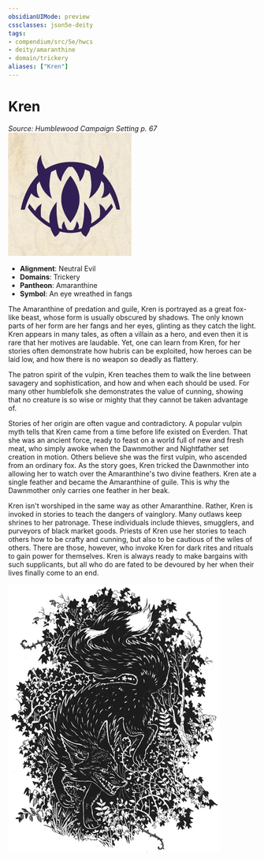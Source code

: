 ```yaml
---
obsidianUIMode: preview
cssclasses: json5e-deity
tags:
- compendium/src/5e/hwcs
- deity/amaranthine
- domain/trickery
aliases: ["Kren"]
---
```

# Kren
*Source: Humblewood Campaign Setting p. 67* 
![](https://raw.githubusercontent.com/5etools-mirror-2/5etools-img/main/deities/HWCS/Kren-Symbol.webp#symbol)

- **Alignment**: Neutral Evil
- **Domains**: Trickery
- **Pantheon**: Amaranthine
- **Symbol**: An eye wreathed in fangs

The Amaranthine of predation and guile, Kren is portrayed as a great fox-like beast, whose form is usually obscured by shadows. The only known parts of her form are her fangs and her eyes, glinting as they catch the light. Kren appears in many tales, as often a villain as a hero, and even then it is rare that her motives are laudable. Yet, one can learn from Kren, for her stories often demonstrate how hubris can be exploited, how heroes can be laid low, and how there is no weapon so deadly as flattery.

The patron spirit of the vulpin, Kren teaches them to walk the line between savagery and sophistication, and how and when each should be used. For many other humblefolk she demonstrates the value of cunning, showing that no creature is so wise or mighty that they cannot be taken advantage of.

Stories of her origin are often vague and contradictory. A popular vulpin myth tells that Kren came from a time before life existed on Everden. That she was an ancient force, ready to feast on a world full of new and fresh meat, who simply awoke when the Dawnmother and Nightfather set creation in motion. Others believe she was the first vulpin, who ascended from an ordinary fox. As the story goes, Kren tricked the Dawnmother into allowing her to watch over the Amaranthine's two divine feathers. Kren ate a single feather and became the Amaranthine of guile. This is why the Dawnmother only carries one feather in her beak.

Kren isn't worshiped in the same way as other Amaranthine. Rather, Kren is invoked in stories to teach the dangers of vainglory. Many outlaws keep shrines to her patronage. These individuals include thieves, smugglers, and purveyors of black market goods. Priests of Kren use her stories to teach others how to be crafty and cunning, but also to be cautious of the wiles of others. There are those, however, who invoke Kren for dark rites and rituals to gain power for themselves. Kren is always ready to make bargains with such supplicants, but all who do are fated to be devoured by her when their lives finally come to an end.

![](https://raw.githubusercontent.com/5etools-mirror-2/5etools-img/main/deities/HWCS/Kren.webp#center)